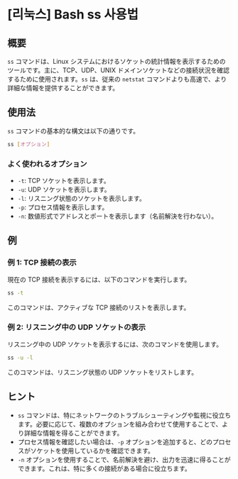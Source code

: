 # [리눅스] Bash ss 사용법

## 概要
`ss` コマンドは、Linux システムにおけるソケットの統計情報を表示するためのツールです。主に、TCP、UDP、UNIX ドメインソケットなどの接続状況を確認するために使用されます。`ss` は、従来の `netstat` コマンドよりも高速で、より詳細な情報を提供することができます。

## 使用法
`ss` コマンドの基本的な構文は以下の通りです。

```bash
ss [オプション]
```

### よく使われるオプション
- `-t`: TCP ソケットを表示します。
- `-u`: UDP ソケットを表示します。
- `-l`: リスニング状態のソケットを表示します。
- `-p`: プロセス情報を表示します。
- `-n`: 数値形式でアドレスとポートを表示します（名前解決を行わない）。

## 例
### 例 1: TCP 接続の表示
現在の TCP 接続を表示するには、以下のコマンドを実行します。

```bash
ss -t
```

このコマンドは、アクティブな TCP 接続のリストを表示します。

### 例 2: リスニング中の UDP ソケットの表示
リスニング中の UDP ソケットを表示するには、次のコマンドを使用します。

```bash
ss -u -l
```

このコマンドは、リスニング状態の UDP ソケットをリストします。

## ヒント
- `ss` コマンドは、特にネットワークのトラブルシューティングや監視に役立ちます。必要に応じて、複数のオプションを組み合わせて使用することで、より詳細な情報を得ることができます。
- プロセス情報を確認したい場合は、`-p` オプションを追加すると、どのプロセスがソケットを使用しているかを確認できます。
- `-n` オプションを使用することで、名前解決を避け、出力を迅速に得ることができます。これは、特に多くの接続がある場合に役立ちます。